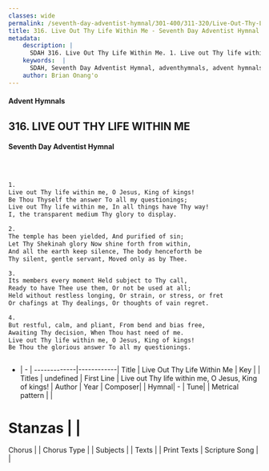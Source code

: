 ```yaml
---
classes: wide
permalink: /seventh-day-adventist-hymnal/301-400/311-320/Live-Out-Thy-Life-Within-Me/
title: 316. Live Out Thy Life Within Me - Seventh Day Adventist Hymnal
metadata:
    description: |
      SDAH 316. Live Out Thy Life Within Me. 1. Live out Thy life within me, O Jesus, King of kings! Be Thou Thyself the answer To all my questionings; Live out Thy life within me, In all things have Thy way! I, the transparent medium Thy glory to display.
    keywords:  |
      SDAH, Seventh Day Adventist Hymnal, adventhymnals, advent hymnals, Live Out Thy Life Within Me, Live out Thy life within me, O Jesus, King of kings! 
    author: Brian Onang'o
---
```


#### Advent Hymnals
## 316. LIVE OUT THY LIFE WITHIN ME
#### Seventh Day Adventist Hymnal

```txt



1.
Live out Thy life within me, O Jesus, King of kings!
Be Thou Thyself the answer To all my questionings;
Live out Thy life within me, In all things have Thy way!
I, the transparent medium Thy glory to display.

2.
The temple has been yielded, And purified of sin;
Let Thy Shekinah glory Now shine forth from within,
And all the earth keep silence, The body henceforth be
Thy silent, gentle servant, Moved only as by Thee.

3.
Its members every moment Held subject to Thy call,
Ready to have Thee use them, Or not be used at all;
Held without restless longing, Or strain, or stress, or fret
Or chafings at Thy dealings, Or thoughts of vain regret.

4.
But restful, calm, and pliant, From bend and bias free,
Awaiting Thy decision, When Thou hast need of me.
Live out Thy life within me, O Jesus, King of kings!
Be Thou the glorious answer To all my questionings.



```

- |   -  |
-------------|------------|
Title | Live Out Thy Life Within Me |
Key |  |
Titles | undefined |
First Line | Live out Thy life within me, O Jesus, King of kings! |
Author | 
Year | 
Composer|  |
Hymnal|  - |
Tune|  |
Metrical pattern | |
# Stanzas |  |
Chorus |  |
Chorus Type |  |
Subjects |  |
Texts |  |
Print Texts | 
Scripture Song |  |
  
